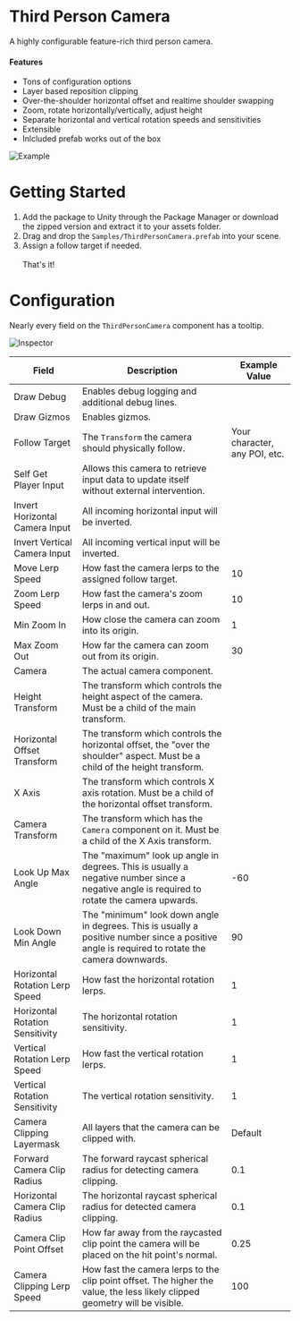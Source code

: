 # Third Person Camera
A highly configurable feature-rich third person camera.

#### Features
- Tons of configuration options
- Layer based reposition clipping
- Over-the-shoulder horizontal offset and realtime shoulder swapping
- Zoom, rotate horizontally/vertically, adjust height
- Separate horizontal and vertical rotation speeds and sensitivities
- Extensible
- Inlcluded prefab works out of the box

![Example](https://i.imgur.com/LnR1Eg8.gif)

# Getting Started
1. Add the package to Unity through the Package Manager or download the zipped version and extract it to your assets folder.
2. Drag and drop the `Samples/ThirdPersonCamera.prefab` into your scene. 
3. Assign a follow target if needed.
<br><br>
That's it!

# Configuration
Nearly every field on the `ThirdPersonCamera` component has a tooltip.

![Inspector](https://i.imgur.com/Rkm9KKe.png)

| Field                           | Description                                                                                                                                    | Example Value                 |
|---------------------------------|------------------------------------------------------------------------------------------------------------------------------------------------|-------------------------------|
| Draw Debug                      | Enables debug logging and additional debug lines.                                                                                              |                               |
| Draw Gizmos                     | Enables gizmos.                                                                                                                                |                               |
| Follow Target                   | The `Transform` the camera should physically follow.                                                                                           | Your character, any POI, etc. |
| Self Get Player Input           | Allows this camera to retrieve input data to update itself without external intervention.                                                      |                               |
| Invert Horizontal Camera Input  | All incoming horizontal input will be inverted.                                                                                                |                               |
| Invert Vertical Camera Input    | All incoming vertical input will be inverted.                                                                                                  |                               |
| Move Lerp Speed                 | How fast the camera lerps to the assigned follow target.                                                                                       | 10                            |
| Zoom Lerp Speed                 | How fast the camera's zoom lerps in and out.                                                                                                   | 10                            |
| Min Zoom In                     | How close the camera can zoom into its origin.                                                                                                 | 1                             |
| Max Zoom Out                    | How far the camera can zoom out from its origin.                                                                                               | 30                            |
| Camera                          | The actual camera component.                                                                                                                   |                               |
| Height Transform                | The transform which controls the height aspect of the camera. Must be a child of the main transform.                                           |                               |
| Horizontal Offset Transform     | The transform which controls the horizontal offset, the "over the shoulder" aspect. Must be a child of the height transform.                   |                               |
| X Axis                          | The transform which controls X axis rotation. Must be a child of the horizontal offset transform.                                              |                               |
| Camera Transform                | The transform which has the `Camera` component on it. Must be a child of the X Axis transform.                                                 |                               |
| Look Up Max Angle               | The "maximum" look up angle in degrees. This is usually a negative number since a negative angle is required to rotate the camera upwards.     | -60                           |
| Look Down Min Angle             | The "minimum" look down angle in degrees. This is usually a positive number since a positive angle is required to rotate the camera downwards. | 90                            |
| Horizontal Rotation Lerp Speed  | How fast the horizontal rotation lerps.                                                                                                        | 1                             |
| Horizontal Rotation Sensitivity | The horizontal rotation sensitivity.                                                                                                           | 1                             |
| Vertical Rotation Lerp Speed    | How fast the vertical rotation lerps.                                                                                                          | 1                             |
| Vertical Rotation Sensitivity   | The vertical rotation sensitivity.                                                                                                             | 1                             |
| Camera Clipping Layermask       | All layers that the camera can be clipped with.                                                                                                | Default                       |
| Forward Camera Clip Radius      | The forward raycast spherical radius for detecting camera clipping.                                                                            | 0.1                           |
| Horizontal Camera Clip Radius   | The horizontal raycast spherical radius for detected camera clipping.                                                                          | 0.1                           |
| Camera Clip Point Offset        | How far away from the raycasted clip point the camera will be placed on the hit point's normal.                                                | 0.25                          |
| Camera Clipping Lerp Speed      | How fast the camera lerps to the clip point offset. The higher the value, the less likely clipped geometry will be visible.                    | 100                           |